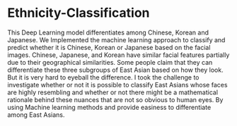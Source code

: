 # Ethnicity-Classification
This Deep Learning model differentiates among Chinese, Korean and Japanese. We Implemented the machine learning approach to classify and predict whether it is Chinese, Korean or Japanese based on the facial images.
Chinese, Japanese, and Korean have similar facial features partially due to their geographical similarities. Some people claim that they can differentiate these three subgroups of East Asian based on how they look. But it is very hard to eyeball the difference.  I took the challenge to investigate whether or not it is possible to classify East Asians whose faces are highly resembling and whether or not there might be a mathematical rationale behind these nuances that are not so obvious to human eyes. By using Machine learning methods and provide easiness to differentiate among East Asians.
